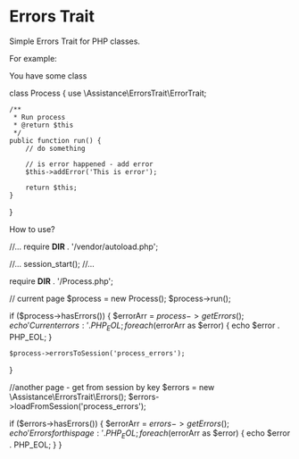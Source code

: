Errors Trait
=====

Simple Errors Trait for PHP classes.

For example:

You have some class

class Process 
{
	use \Assistance\ErrorsTrait\ErrorTrait;

    /**
     * Run process
     * @return $this
     */
	public function run() {
		// do something

		// is error happened - add error
		$this->addError('This is error');

		return $this;
	}
}

How to use?

//...
require __DIR__ . '/vendor/autoload.php';

//...
session_start();
//...

require __DIR__ . '/Process.php';

// current page
$process = new Process();
$process->run();

if ($process->hasErrors()) {
	$errorArr = $process->getErrors();
	echo 'Current errors:' . PHP_EOL;
	foreach ($errorArr as $error) {
		echo $error . PHP_EOL;
	}

	$process->errorsToSession('process_errors');
}

//another page - get from session by key
$errors = new \Assistance\ErrorsTrait\Errors();
$errors->loadFromSession('process_errors');

if ($errors->hasErrors()) {
	$errorArr = $errors->getErrors();
	echo 'Errors for this page:' . PHP_EOL;
	foreach ($errorArr as $error) {
		echo $error . PHP_EOL;
	}
}


